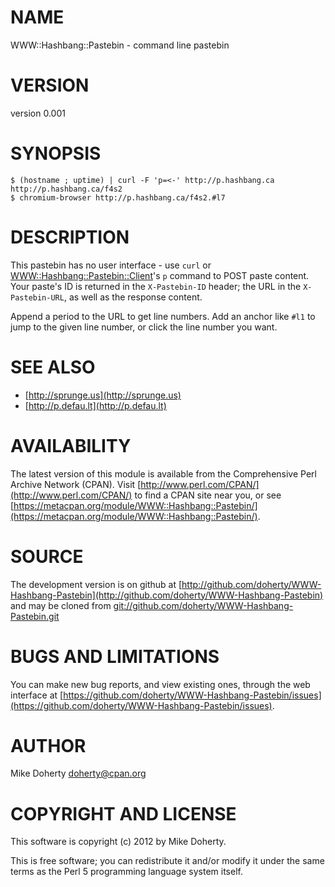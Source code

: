 # NAME

WWW::Hashbang::Pastebin - command line pastebin

# VERSION

version 0.001

# SYNOPSIS

    $ (hostname ; uptime) | curl -F 'p=<-' http://p.hashbang.ca
    http://p.hashbang.ca/f4s2
    $ chromium-browser http://p.hashbang.ca/f4s2.#l7

# DESCRIPTION

This pastebin has no user interface - use `curl` or [WWW::Hashbang::Pastebin::Client](http://search.cpan.org/perldoc?WWW::Hashbang::Pastebin::Client)'s
`p` command to POST paste content. Your paste's ID is returned in the
`X-Pastebin-ID` header; the URL in the `X-Pastebin-URL`, as well as the response
content.

Append a period to the URL to get line numbers. Add an anchor like `#l1` to
jump to the given line number, or click the line number you want.

# SEE ALSO

- [http://sprunge.us](http://sprunge.us)
- [http://p.defau.lt](http://p.defau.lt)

# AVAILABILITY

The latest version of this module is available from the Comprehensive Perl
Archive Network (CPAN). Visit [http://www.perl.com/CPAN/](http://www.perl.com/CPAN/) to find a CPAN
site near you, or see [https://metacpan.org/module/WWW::Hashbang::Pastebin/](https://metacpan.org/module/WWW::Hashbang::Pastebin/).

# SOURCE

The development version is on github at [http://github.com/doherty/WWW-Hashbang-Pastebin](http://github.com/doherty/WWW-Hashbang-Pastebin)
and may be cloned from [git://github.com/doherty/WWW-Hashbang-Pastebin.git](git://github.com/doherty/WWW-Hashbang-Pastebin.git)

# BUGS AND LIMITATIONS

You can make new bug reports, and view existing ones, through the
web interface at [https://github.com/doherty/WWW-Hashbang-Pastebin/issues](https://github.com/doherty/WWW-Hashbang-Pastebin/issues).

# AUTHOR

Mike Doherty <doherty@cpan.org>

# COPYRIGHT AND LICENSE

This software is copyright (c) 2012 by Mike Doherty.

This is free software; you can redistribute it and/or modify it under
the same terms as the Perl 5 programming language system itself.